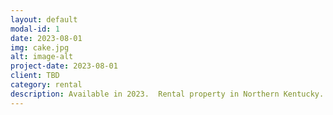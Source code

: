 ```yaml
---
layout: default
modal-id: 1
date: 2023-08-01
img: cake.jpg
alt: image-alt
project-date: 2023-08-01
client: TBD
category: rental
description: Available in 2023.  Rental property in Northern Kentucky.
---
```

